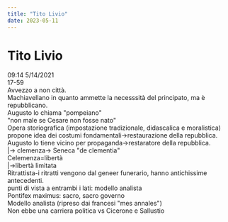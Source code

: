 ```yaml
---
title: "Tito Livio"
date: 2023-05-11
---
```

# Tito Livio
09:14 5/14/2021  
17-59  
Avvezzo a non città.  
Machiavellano in quanto ammette la necesssità del principato, ma è repubblicano.  
Augusto lo chiama "pompeiano"  
"non male se Cesare non fosse nato"  
Opera storiografica (impostazione tradizionale, didascalica e moralistica)  
	propone idea dei costumi fondamentali->restaurazione della repubblica.  
	Augusto lo tiene vicino per propaganda->restaratore della repubblica.  
	|-> clemenza-> Seneca "de clementia"  
		Celemenza=libertà  
			|->libertà limitata  
Ritrattista-i ritratti vengono dal geneer funerario, hanno antichissime antecedenti.   
			punti di vista a entrambi i lati: modello analista  
								Pontifex maximus: sacro, sacro governo  
										Modello analista (ripreso dai francesi "mes annales")  
Non ebbe una carriera politica vs Cicerone e Sallustio  
